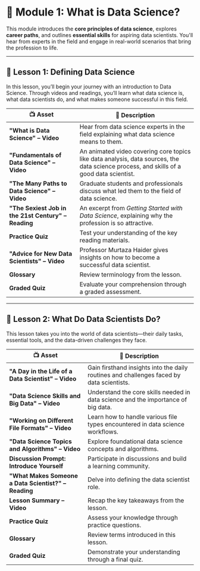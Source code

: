 # 🧠 Module 1: What is Data Science?

This module introduces the **core principles of data science**, explores **career paths**, and outlines **essential skills** for aspiring data scientists. You'll hear from experts in the field and engage in real-world scenarios that bring the profession to life.

---

## 📘 Lesson 1: Defining Data Science

In this lesson, you’ll begin your journey with an introduction to Data Science. Through videos and readings, you’ll learn what data science is, what data scientists do, and what makes someone successful in this field.

| 📺 Asset | 📄 Description |
|---------|----------------|
| **"What is Data Science" – Video** | Hear from data science experts in the field explaining what data science means to them. |
| **"Fundamentals of Data Science" – Video** | An animated video covering core topics like data analysis, data sources, the data science process, and skills of a good data scientist. |
| **"The Many Paths to Data Science" – Video** | Graduate students and professionals discuss what led them to the field of data science. |
| **"The Sexiest Job in the 21st Century" – Reading** | An excerpt from *Getting Started with Data Science*, explaining why the profession is so attractive. |
| **Practice Quiz** | Test your understanding of the key reading materials. |
| **"Advice for New Data Scientists" – Video** | Professor Murtaza Haider gives insights on how to become a successful data scientist. |
| **Glossary** | Review terminology from the lesson. |
| **Graded Quiz** | Evaluate your comprehension through a graded assessment. |

---

## 📘 Lesson 2: What Do Data Scientists Do?

This lesson takes you into the world of data scientists—their daily tasks, essential tools, and the data-driven challenges they face.

| 📺 Asset | 📄 Description |
|---------|----------------|
| **"A Day in the Life of a Data Scientist" – Video** | Gain firsthand insights into the daily routines and challenges faced by data scientists. |
| **"Data Science Skills and Big Data" – Video** | Understand the core skills needed in data science and the importance of big data. |
| **"Working on Different File Formats" – Video** | Learn how to handle various file types encountered in data science workflows. |
| **"Data Science Topics and Algorithms" – Video** | Explore foundational data science concepts and algorithms. |
| **Discussion Prompt: Introduce Yourself** | Participate in discussions and build a learning community. |
| **"What Makes Someone a Data Scientist?" – Reading** | Delve into defining the data scientist role. |
| **Lesson Summary – Video** | Recap the key takeaways from the lesson. |
| **Practice Quiz** | Assess your knowledge through practice questions. |
| **Glossary** | Review terms introduced in this lesson. |
| **Graded Quiz** | Demonstrate your understanding through a final quiz. |
